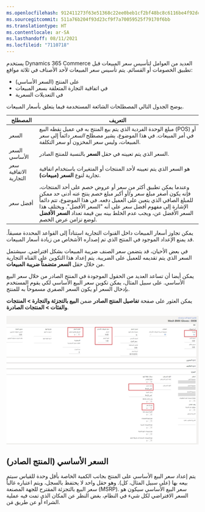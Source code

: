 ```yaml
---
ms.openlocfilehash: 912411273f63e51368c22ee0beb1cf2bf48bc8c6116be4f92dc9e930635b1296
ms.sourcegitcommit: 511a76b204f93d23cf9f7a70059525f79170f6bb
ms.translationtype: HT
ms.contentlocale: ar-SA
ms.lasthandoff: 08/11/2021
ms.locfileid: "7110718"
---
```

يستخدم Dynamics 365 Commerce العديد من العوامل لتأسيس سعر المبيعات قبل تطبيق الخصومات أو القسائم. يتم تأسيس سعر المبيعات لأحد الأصناف في ثلاثة مواقع:

- على المنتج (السعر الأساسي)
- في اتفاقية التجارة المتعلقة بسعر المبيعات
- في التعديلات السعرية

يوضح الجدول التالي المصطلحات الشائعة المستخدمة فيما يتعلق بأسعار المبيعات.


|     المصطلح                     |     التعريف                                                                                                                                                                                                                                                                                                                                                                                                             |
|------------------------------|-------------------------------------------------------------------------------------------------------------------------------------------------------------------------------------------------------------------------------------------------------------------------------------------------------------------------------------------------------------------------------------------------------------------------------------------------|
|     السعر                    |     مبلغ الوحدة الفردية الذي يتم بيع المنتج به في عميل نقطه البيع (POS) أو في أمر المبيعات. في هذا الموضوع، يشير مصطلح *السعر* دائماً إلى سعر المبيعات، وليس سعر المخزون أو سعر التكلفة.                                                                                                                                                                                                                             |
|     السعر الأساسي               |     السعر الذي يتم تعيينه في حقل **السعر** بالنسبة للمنتج الصادر.                                                                                                                                                                                                                                                                                                                                                                           |
|     سعر الاتفاقية التجارية    |     هو السعر الذي يتم تعيينه لأحد المنتجات أو المتغيرات باستخدام اتفاقية تجارية لنوع **السعر (مبيعات)**.                                                                                                                                                                                                                                                                                                                                     |
|     أفضل سعر               |     وعندما يمكن تطبيق أكثر من سعر أو عروض خصم على أحد المنتجات، فإنه يكون أصغر مبلغ سعر و/أو أكبر مبلغ خصم ينتج عنه أدنى حد ممكن للمبلغ الصافي الذي يتعين على العميل دفعه. في هذا الموضوع، تتم دائماً الإشارة إلى مفهوم أفضل سعر على أنه "السعر الأفضل". ويختلف هذا السعر الأفضل عن، ويجب عدم الخلط بينه بين قيمة تعداد **السعر الأفضل** لوضع تزامن عرض الخصم.    |

يمكن تجاوز أسعار المبيعات داخل القنوات التجارية استناداً إلى القواعد المحددة مسبقاً. قد يمنع الإعداد الموجود في المنتج الذي تم إصداره الأشخاص من زيادة أسعار المبيعات. 

في بعض الأحيان، قد يتضمن سعر الصنف ضريبة المبيعات بشكل افتراضي. سيشتمل السعر الذي يتم تقديمه للعميل على الضريبة. يتم إعداد هذا التكوين على القناه التجارية من خلال حقل **السعر متضمناً ضريبة المبيعات**.

يمكن أيضا أن تساعد العديد من الحقول الموجودة في المنتج الصادر من خلال سعر البيع الأساسي. على سبيل المثال، يمكن تكوين سعر البيع الأساسي لكي يقوم المستخدم بإدخال السعر أو يكون السعر الصفري مسموحاً به للمنتج. 

يمكن العثور على صفحة **تفاصيل المنتج الصادر** ضمن **البيع بالتجزئة والتجارة > المنتجات والفئات > المنتجات الصادرة**.

[ ![لقطة شاشة لصفحة تفاصيل المنتج الصادر](../media/released-product-ssm.jpg) ](../media/released-product-ssm.jpg#lightbox)
 

## <a name="base-price-released-product"></a>السعر الأساسي (المنتج الصادر)
يتم إعداد سعر البيع الأساسي على المنتج بجانب الكمية الخاصة بأقل وحدة للقياس سيتم بيعه بها (على سبيل المثال، كل). وهو حقل واحد لا يحتفظ بالسجل، ويتم اعتباره غالباً سعر البيع بالتجزئة المقترح للجهة المصنعة (MSRP). سعر البيع الأساسي سيكون هو السعر الافتراضي لكل شيء في النظام، بغض النظر عن المكان الذي تمت فيه عملية الشراء أو عن طريق مَن. 
